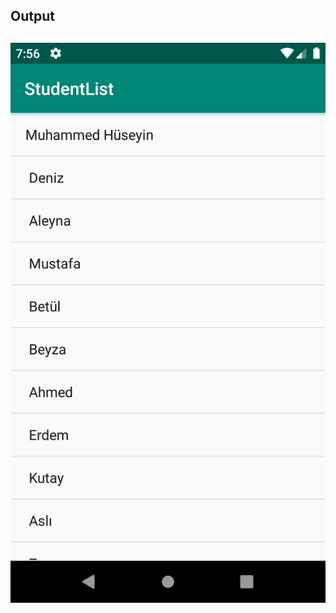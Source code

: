 ## Output <h2>
![Image of StudentList](https://github.com/mhkarazeybek/IEEEAndroidLessons/blob/master/Week2/StudentList/ss/output.png)